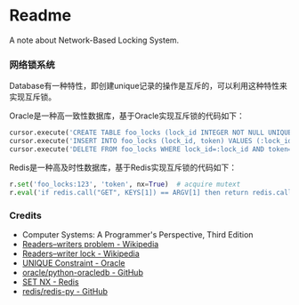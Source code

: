# Readme
A note about Network-Based Locking System.

### 网络锁系统

Database有一种特性，即创建unique记录的操作是互斥的，可以利用这种特性来实现互斥锁。

Oracle是一种高一致性数据库，基于Oracle实现互斥锁的代码如下：
```python
cursor.execute('CREATE TABLE foo_locks (lock_id INTEGER NOT NULL UNIQUE, token CHAR(5) NOT NULL);')  # prepare schema and table
cursor.execute('INSERT INTO foo_locks (lock_id, token) VALUES (:lock_id, :token);', [123, 'token'])  # acquire mutex
cursor.execute('DELETE FROM foo_locks WHERE lock_id=:lock_id AND token=:token', [123, 'token'])  # release mutex
```

Redis是一种高及时性数据库，基于Redis实现互斥锁的代码如下：
```python
r.set('foo_locks:123', 'token', nx=True)  # acquire mutext
r.eval('if redis.call("GET", KEYS[1]) == ARGV[1] then return redis.call("DEL", KEYS[1]) else return 0 end', 1, 'foo_locks:123', 'token')  # release mutext
```

### Credits
- Computer Systems: A Programmer's Perspective, Third Edition
- [Readers–writers problem - Wikipedia](https://en.wikipedia.org/wiki/Readers-writers_problem)
- [Readers–writer lock - Wikipedia](https://en.wikipedia.org/wiki/Readers–writer_lock)
- [UNIQUE Constraint - Oracle](https://docs.oracle.com/en/database/oracle/oracle-database/23/sqlrf/constraint.html)
- [oracle/python-oracledb - GitHub](https://github.com/oracle/python-oracledb/)
- [SET NX - Redis](https://redis.io/docs/latest/commands/set/)
- [redis/redis-py - GitHub](https://github.com/redis/redis-py)
